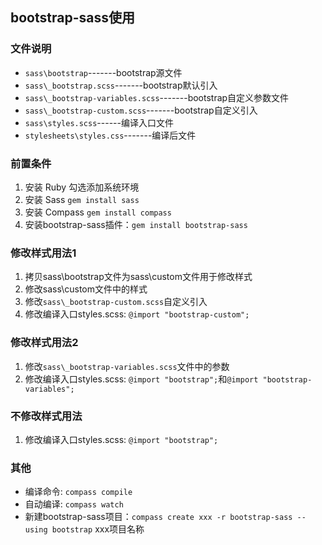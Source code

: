 ## bootstrap-sass使用

### 文件说明
+ `sass\bootstrap`-------bootstrap源文件
+ `sass\_bootstrap.scss`-------bootstrap默认引入
+ `sass\_bootstrap-variables.scss`-------bootstrap自定义参数文件
+ `sass\_bootstrap-custom.scss`-------bootstrap自定义引入
+ `sass\styles.scss`------编译入口文件
+ `stylesheets\styles.css`-------编译后文件

### 前置条件
1. 安装 Ruby 勾选添加系统环境
2. 安装 Sass `gem install sass`
3. 安装 Compass `gem install compass`
4. 安装bootstrap-sass插件：`gem install bootstrap-sass`

### 修改样式用法1
1. 拷贝sass\bootstrap文件为sass\custom文件用于修改样式
2. 修改sass\custom文件中的样式
3. 修改`sass\_bootstrap-custom.scss`自定义引入
4. 修改编译入口styles.scss: `@import "bootstrap-custom";`

### 修改样式用法2
1. 修改`sass\_bootstrap-variables.scss`文件中的参数
2. 修改编译入口styles.scss: `@import "bootstrap";`和`@import "bootstrap-variables";`

### 不修改样式用法
1. 修改编译入口styles.scss: `@import "bootstrap";`

### 其他
+ 编译命令: `compass compile`
+ 自动编译: `compass watch`
+ 新建bootstrap-sass项目：`compass create xxx -r bootstrap-sass --using bootstrap`  xxx项目名称
